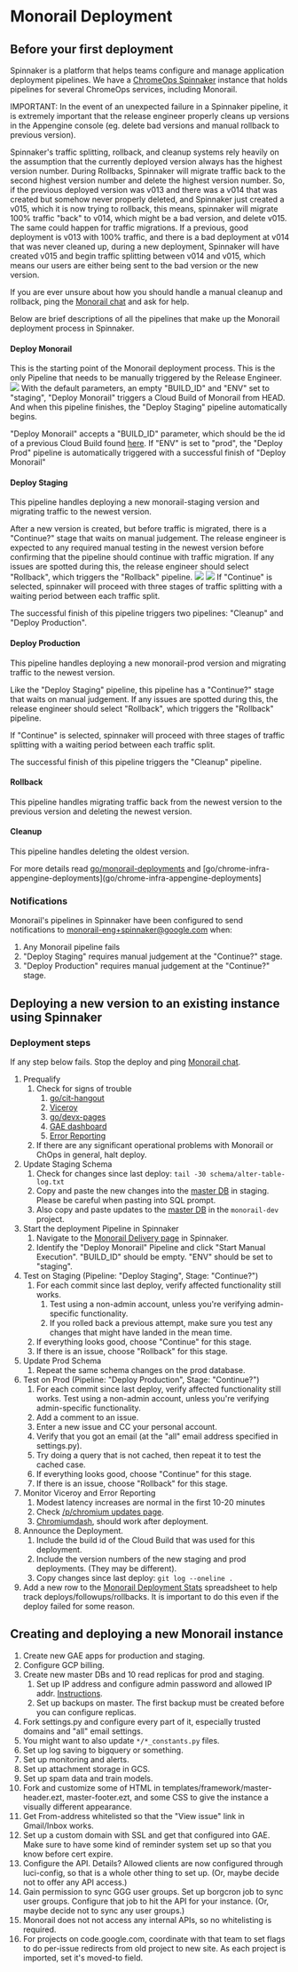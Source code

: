 # Monorail Deployment

## Before your first deployment
Spinnaker is a platform that helps teams configure and manage application deployment pipelines.
We have a [ChromeOps Spinnaker](go/chrome-infra-spinnaker) instance that holds pipelines for several ChromeOps services, including Monorail.

IMPORTANT: In the event of an unexpected failure in a Spinnaker pipeline, it is extremely important that the release engineer properly cleans up versions in the Appengine console (eg. delete bad versions and manual rollback to previous version).

Spinnaker's traffic splitting, rollback, and cleanup systems rely heavily on the assumption that the currently deployed version always has the highest version number.
During Rollbacks, Spinnaker will migrate traffic back to the second highest version number and delete the highest version number.
So, if the previous deployed version was v013 and there was a v014 that was created but somehow never properly deleted, and Spinnaker just created a v015,
which it is now trying to rollback, this means, spinnaker will migrate 100% traffic "back" to v014, which might be a bad version, and delete v015.
The same could happen for traffic migrations.
If a previous, good deployment is v013 with 100% traffic, and there is a bad deployment at v014 that was never cleaned up, during a new deployment,
Spinnaker will have created v015 and begin traffic splitting between v014 and v015, which means our users are either being sent to the bad version or the new version.

If you are ever unsure about how you should handle a manual cleanup and rollback, ping the [Monorail chat](http://chat/room/AAAACV9ZZ8k) and ask for help.

Below are brief descriptions of all the pipelines that make up the Monorail deployment process in Spinnaker.
#### Deploy Monorail
This is the starting point of the Monorail deployment process. This is the only Pipeline that needs to be manually triggered by the Release Engineer.
![](md_images/start-deploy-monorail.png)
With the default parameters, an empty "BUILD_ID" and "ENV" set to "staging", "Deploy Monorail" triggers a Cloud Build of Monorail from HEAD.
And when this pipeline finishes, the "Deploy Staging" pipeline automatically begins.

"Deploy Monorail" accepts a "BUILD_ID" parameter, which should be the id of a previous Cloud Build found [here](https://pantheon.corp.google.com/cloud-build/builds?organizationId=433637338589&src=ac&project=chrome-infra-spinnaker).
If "ENV" is set to "prod", the "Deploy Prod" pipeline is automatically triggered with a successful finish of "Deploy Monorail"

#### Deploy Staging
This pipeline handles deploying a new monorail-staging version and migrating traffic to the newest version.

After a new version is created, but before traffic is migrated, there is a "Continue?" stage that waits on manual judgement. The release engineer is expected to any required manual testing in the newest version before confirming that the pipeline should continue with traffic migration. If any issues are spotted during this, the release engineer should select "Rollback", which triggers the "Rollback" pipeline.
![](md_images/manual-judgement-stage.png)
![](md_images/continue-options.png)
If "Continue" is selected, spinnaker will proceed with three stages of traffic splitting with a waiting period between each traffic split.

The successful finish of this pipeline triggers two pipelines: "Cleanup" and "Deploy Production".

#### Deploy Production
This pipeline handles deploying a new monorail-prod version and	migrating traffic to the newest	version.

Like the "Deploy Staging" pipeline, this pipeline has a "Continue?" stage that waits on manual judgement. If any issues are spotted during this, the release engineer should select "Rollback", which triggers the "Rollback" pipeline.

If "Continue" is selected, spinnaker will proceed with three stages of traffic splitting with a waiting period between each traffic split.

The successful finish of this pipeline triggers the "Cleanup" pipeline.

#### Rollback
This pipeline handles migrating traffic back from the newest version to the previous version and deleting the newest version.

#### Cleanup
This pipeline handles deleting the oldest version.

For more details read [go/monorail-deployments](go/monorail-deployments) and [go/chrome-infra-appengine-deployments](go/chrome-infra-appengine-deployments]

### Notifications
Monorail's pipelines in Spinnaker have been configured to send notifications to monorail-eng+spinnaker@google.com when:
1. Any Monorail pipeline fails
2. "Deploy Staging" requires manual judgement at the "Continue?" stage.
3. "Deploy Production" requires manual judgement at the "Continue?" stage.


## Deploying a new version to an existing instance using Spinnaker

### Deployment steps

If any step below fails. Stop the deploy and ping [Monorail chat](http://chat/room/AAAACV9ZZ8k).

1. Prequalify
    1. Check for signs of trouble
        1. [go/cit-hangout](http://go/cit-hangout)
        1. [Viceroy](http://go/monorail-prod-viceroy)
        1. [go/devx-pages](http://go/devx-pages)
        1. [GAE dashboard](https://console.cloud.google.com/appengine?project=monorail-prod&duration=PT1H)
        1. [Error Reporting](http://console.cloud.google.com/errors?time=P1D&order=COUNT_DESC&resolution=OPEN&resolution=ACKNOWLEDGED&project=monorail-prod)
    1. If there are any significant operational problems with Monorail or ChOps
       in general, halt deploy.
1. Update Staging Schema
    1. Check for changes since last deploy: `tail -30 schema/alter-table-log.txt`
    1. Copy and paste the new changes into the
       [master DB](http://console.cloud.google.com/sql/instances/master-g2/overview?project=monorail-staging)
       in staging.
       Please be careful when pasting into SQL prompt.
    1. Also copy and paste updates to the
       [master DB](http://console.cloud.google.com/sql/instances/master-g2/overview?project=monorail-dev)
       in the `monorail-dev` project.
1. Start the deployment Pipeline in Spinnaker
    1. Navigate to the [Monorail Delivery page](https://spinnaker-1.endpoints.chrome-infra-spinnaker.cloud.goog/#/applications/monorail/executions) in Spinnaker.
    1. Identify the "Deploy Monorail" Pipeline and click "Start Manual Execution". "BUILD_ID" should be empty. "ENV" should be set to "staging".
1. Test on Staging (Pipeline: "Deploy Staging", Stage: "Continue?")
    1. For each commit since last deploy, verify affected functionality still works.
       1. Test using a non-admin account, unless you're verifying admin-specific functionality.
       1. If you rolled back a previous attempt, make sure you test any changes that might have
          landed in the mean time.
    1. If everything looks good, choose "Continue" for this stage.
    1. If there is an issue, choose "Rollback" for this stage.
1. Update Prod Schema
   1. Repeat the same schema changes on the prod database.
1. Test on Prod (Pipeline: "Deploy Production", Stage: "Continue?")
    1. For each commit since last deploy, verify affected functionality still works.
       Test using a non-admin account, unless you're verifying admin-specific functionality.
    1. Add a comment to an issue.
    1. Enter a new issue and CC your personal account.
    1. Verify that you got an email (at the "all" email address specified in settings.py).
    1. Try doing a query that is not cached, then repeat it to test the cached case.
    1. If everything looks good, choose "Continue" for this stage.
    1. If there is an issue, choose "Rollback" for this stage.
1. Monitor Viceroy and Error Reporting
    1. Modest latency increases are normal in the first 10-20 minutes
    1. Check [/p/chromium updates page](https://bugs.chromium.org/p/chromium/updates/list).
    1. [Chromiumdash](https://chromiumdash.appspot.com/release-manager?platform=Android), should work after deployment.
1. Announce the Deployment.
    1. Include the build id of the Cloud Build that was used for this deployment.
    1. Include the version numbers of the new staging and prod deployments. (They may be different).
    1. Copy changes since last deploy: `git log --oneline .`
1. Add a new row to the [Monorail Deployment Stats](http://go/monorail-deployment-stats)
   spreadsheet to help track deploys/followups/rollbacks. It is important to do this
   even if the deploy failed for some reason.

## Creating and deploying a new Monorail instance

1.  Create new GAE apps for production and staging.
1.  Configure GCP billing.
1.  Create new master DBs and 10 read replicas for prod and staging.
    1.  Set up IP address and configure admin password and allowed IP addr. [Instructions](https://cloud.google.com/sql/docs/mysql-client#configure-instance-mysql).
    1.  Set up backups on master.  The first backup must be created before you can configure replicas.
1.  Fork settings.py and configure every part of it, especially trusted domains and "all" email settings.
1.  You might want to also update `*/*_constants.py` files.
1.  Set up log saving to bigquery or something.
1.  Set up monitoring and alerts.
1.  Set up attachment storage in GCS.
1.  Set up spam data and train models.
1.  Fork and customize some of HTML in templates/framework/master-header.ezt, master-footer.ezt, and some CSS to give the instance a visually different appearance.
1.  Get From-address whitelisted so that the "View issue" link in Gmail/Inbox works.
1.  Set up a custom domain with SSL and get that configured into GAE.  Make sure to have some kind of reminder system set up so that you know before cert expire.
1.  Configure the API.  Details?  Allowed clients are now configured through luci-config, so that is a whole other thing to set up.  (Or, maybe decide not to offer any API access.)
1.  Gain permission to sync GGG user groups.  Set up borgcron job to sync user groups. Configure that job to hit the API for your instance.  (Or, maybe decide not to sync any user groups.)
1.  Monorail does not not access any internal APIs, so no whitelisting is required.
1.  For projects on code.google.com, coordinate with that team to set flags to do per-issue redirects from old project to new site.  As each project is imported, set it's moved-to field.
